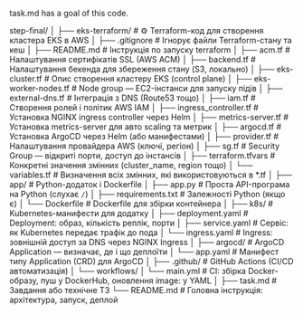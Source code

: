 task.md has a goal of this code.

step-final/
│
├── eks-terraform/                     # ⚙️ Terraform-код для створення кластера EKS в AWS
│   ├── .gitignore                     # Ігнорує файли Terraform-стану та кеш
│   ├── README.md                      # Інструкція по запуску terraform
│   ├── acm.tf                         # Налаштування сертифікатів SSL (AWS ACM)
│   ├── backend.tf                     # Налаштування бекенда для збереження стану (S3, локально)
│   ├── eks-cluster.tf                 # Опис створення кластеру EKS (control plane)
│   ├── eks-worker-nodes.tf            # Node group — EC2-інстанси для запуску підiв
│   ├── external-dns.tf                # Інтеграція з DNS (Route53 тощо)
│   ├── iam.tf                         # Створення ролей і політик AWS IAM
│   ├── ingress_controller.tf          # Установка NGINX ingress controller через Helm
│   ├── metrics-server.tf              # Установка metrics-server для авто scaling та метрик
│   ├── argocd.tf                      # Установка ArgoCD через Helm (або манифестами)
│   ├── provider.tf                    # Налаштування провайдера AWS (ключі, регіон)
│   ├── sg.tf                          # Security Group — відкриті порти, доступ до інстансів
│   ├── terraform.tfvars               # Конкретні значення змінних (cluster_name, region тощо)
│   └── variables.tf                   # Визначення всіх змінних, які використовуються в *.tf
│
├── app/                                # Python-додаток і Dockerfile
│   ├── app.py                          # Проста API-програма на Python (слухає `/`)
│   ├── requirements.txt                # Залежності Python (якщо є)
│   └── Dockerfile                      # Dockerfile для збірки контейнера
│
├── k8s/                                # Kubernetes-манифести для додатку
│   ├── deployment.yaml                 # Deployment: образ, кількість реплік, порти
│   ├── service.yaml                    # Сервіс: як Kubernetes передає трафік до пода
│   └── ingress.yaml                    # Ingress: зовнішній доступ за DNS через NGINX Ingress
│
├── argocd/                             # ArgoCD Application — визначає, де і що деплоїти
│   └── app.yaml                        # Манифест типу Application (CRD) для ArgoCD
│
├── .github/                            # GitHub Actions (CI/CD автоматизація)
│   └── workflows/
│       └── main.yml                    # CI: збірка Docker-образу, пуш у DockerHub, оновлення image: у YAML
│
├── task.md                             # Завдання або технічне ТЗ
└── README.md                           # Головна інструкція: архітектура, запуск, деплой



